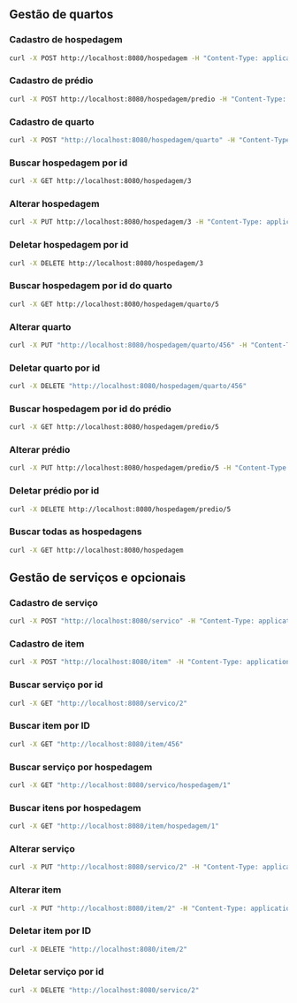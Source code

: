 ## Gestão de quartos

### Cadastro de hospedagem

```bash
curl -X POST http://localhost:8080/hospedagem -H "Content-Type: application/json" -d "{\"nome\": \"Nova Hospedagem\", \"amenidades\": [\"Wi-Fi\", \"TV\"], \"endereco\": {\"ruaAvenida\": \"Rua Nova\", \"cep\": \"54321-987\", \"cidade\": \"Nova Cidade\", \"estado\": \"Novo Estado\"}}"
```
### Cadastro de prédio

```bash
curl -X POST http://localhost:8080/hospedagem/predio -H "Content-Type: application/json" -d "{\"nome\": \"Novo Prédio\", \"hospedagem\": {\"id\": 2}}"
```

### Cadastro de quarto

```bash
curl -X POST "http://localhost:8080/hospedagem/quarto" -H "Content-Type: application/json" -d "{\"tipo\": \"Quarto Standard\", \"totalPessoas\": 2, \"camas\": [\"Cama de Casal\"], \"outrosMoveis\": [\"Mesa de Trabalho\"], \"banheiro\": [\"Chuveiro\", \"Pia\"], \"valorDiaria\": 100.0, \"quantidade\": 5, \"predio\": {\"id\": 456}}"
```

### Buscar hospedagem por id

```bash
curl -X GET http://localhost:8080/hospedagem/3
```

### Alterar hospedagem

```bash
curl -X PUT http://localhost:8080/hospedagem/3 -H "Content-Type: application/json" -d "{\"nome\": \"Novo Nome da Hospedagem\", \"amenidades\": [\"Wi-Fi\", \"TV\"], \"endereco\": {\"ruaAvenida\": \"Rua Nova\", \"cep\": \"54321-987\", \"cidade\": \"Nova Cidade\", \"estado\": \"Novo Estado\"}}"
```

### Deletar hospedagem por id

```bash
curl -X DELETE http://localhost:8080/hospedagem/3
```

### Buscar hospedagem por id do quarto

```bash
curl -X GET http://localhost:8080/hospedagem/quarto/5
```

### Alterar quarto

```bash
curl -X PUT "http://localhost:8080/hospedagem/quarto/456" -H "Content-Type: application/json" -d "{\"tipo\": \"Quarto Luxo\", \"totalPessoas\": 3, \"camas\": [\"Cama de Casal\", \"Cama de Solteiro\"], \"outrosMoveis\": [\"Mesa de Trabalho\"], \"banheiro\": [\"Chuveiro\", \"Pia\", \"Banheira\"], \"valorDiaria\": 150.0, \"quantidade\": 10}"
```

### Deletar quarto por id

```bash
curl -X DELETE "http://localhost:8080/hospedagem/quarto/456"
```

### Buscar hospedagem por id do prédio

```bash
curl -X GET http://localhost:8080/hospedagem/predio/5
```

### Alterar prédio

```bash
curl -X PUT http://localhost:8080/hospedagem/predio/5 -H "Content-Type: application/json" -d "{\"nome\": \"Novo Nome do Prédio.\"}"
```

### Deletar prédio por id

```bash
curl -X DELETE http://localhost:8080/hospedagem/predio/5
```

### Buscar todas as hospedagens

```bash
curl -X GET http://localhost:8080/hospedagem
```
## Gestão de serviços e opcionais

###  Cadastro de serviço

```bash
curl -X POST "http://localhost:8080/servico" -H "Content-Type: application/json" -d "{\"nome\": \"Nome do Serviço\", \"valor\": 30.00, \"hospedagem\": {\"id\": 1}}"
```

###  Cadastro de item

```bash
curl -X POST "http://localhost:8080/item" -H "Content-Type: application/json" -d "{\"nome\": \"Nome do Item\", \"valor\": 20.00, \"hospedagem\": {\"id\": 1}}"
```
###  Buscar serviço por id

```bash
curl -X GET "http://localhost:8080/servico/2"
```
###  Buscar item por ID

```bash
curl -X GET "http://localhost:8080/item/456"
```

###  Buscar serviço por hospedagem

```bash
curl -X GET "http://localhost:8080/servico/hospedagem/1"
```

###  Buscar itens por hospedagem

```bash
curl -X GET "http://localhost:8080/item/hospedagem/1"
```

###  Alterar serviço

```bash
curl -X PUT "http://localhost:8080/servico/2" -H "Content-Type: application/json" -d "{\"nome\": \"Novo Nome do Serviço\", \"valor\": 50.00}"
```

###  Alterar item

```bash
curl -X PUT "http://localhost:8080/item/2" -H "Content-Type: application/json" -d "{\"nome\": \"Novo Nome do Item\", \"valor\": 25.00}"
```

###  Deletar item por ID

```bash
curl -X DELETE "http://localhost:8080/item/2"
```
###  Deletar serviço por id

```bash
curl -X DELETE "http://localhost:8080/servico/2"
```
